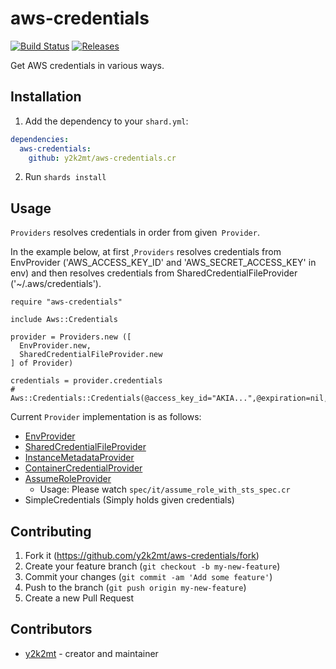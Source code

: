 # aws-credentials

[![Build Status](https://travis-ci.org/y2k2mt/aws-credentials.cr.svg?branch=master)](https://travis-ci.org/y2k2mt/aws-credentials.cr)
[![Releases](https://img.shields.io/github/release/y2k2mt/aws-credentials.cr.svg?maxAge=360)](https://github.com/y2k2mt/aws-credentials.cr/releases)
 
Get AWS credentials in various ways.

## Installation

1. Add the dependency to your `shard.yml`:

```yaml
dependencies:
  aws-credentials:
    github: y2k2mt/aws-credentials.cr
```

2. Run `shards install`

## Usage

`Providers` resolves credentials in order from given` Provider`.

In the example below, at first ,`Providers` resolves credentials from EnvProvider ('AWS_ACCESS_KEY_ID' and 'AWS_SECRET_ACCESS_KEY' in env) and then resolves credentials from SharedCredentialFileProvider ('~/.aws/credentials').

```crystal
require "aws-credentials"

include Aws::Credentials

provider = Providers.new ([
  EnvProvider.new,
  SharedCredentialFileProvider.new
] of Provider)

credentials = provider.credentials
# Aws::Credentials::Credentials(@access_key_id="AKIA...",@expiration=nil,@secret_access_key="mVlf...",@session_token=nil)
```

Current `Provider` implementation is as follows:
- [EnvProvider](https://docs.aws.amazon.com/cli/latest/userguide/cli-configure-envvars.html)
- [SharedCredentialFileProvider](https://docs.aws.amazon.com/cli/latest/userguide/cli-configure-files.html)
- [InstanceMetadataProvider](https://docs.aws.amazon.com/AWSEC2/latest/UserGuide/ec2-instance-metadata.html)
- [ContainerCredentialProvider](https://docs.aws.amazon.com/AmazonECS/latest/developerguide/task-iam-roles.html)
- [AssumeRoleProvider](https://docs.aws.amazon.com/STS/latest/APIReference/API_AssumeRole.html)
  - Usage: Please watch `spec/it/assume_role_with_sts_spec.cr`
- SimpleCredentials (Simply holds given credentials)

## Contributing

1. Fork it (<https://github.com/y2k2mt/aws-credentials/fork>)
2. Create your feature branch (`git checkout -b my-new-feature`)
3. Commit your changes (`git commit -am 'Add some feature'`)
4. Push to the branch (`git push origin my-new-feature`)
5. Create a new Pull Request

## Contributors

- [y2k2mt](https://github.com/y2k2mt) - creator and maintainer
